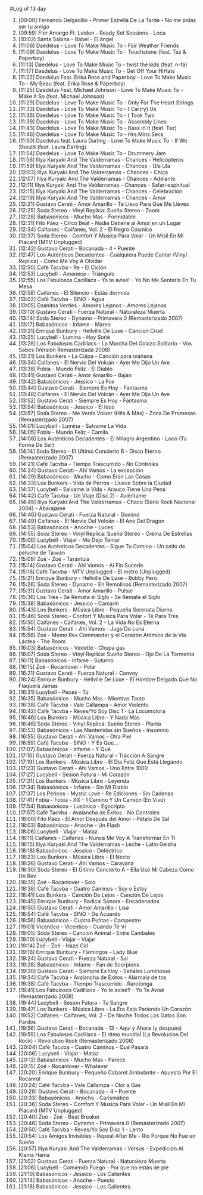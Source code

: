 #Log of 13 day

1. [00:00] Fernando Delgadillo - Primer Estrella De La Tarde - No me pidas ser tu amigo
1. [09:59] Flor Amargo Ft. Leiden - Ready Set Sessions - Loca
1. [10:02] Santa Sabina - Babel - El ángel
1. [11:06] Daedelus - Love To Make Music To - Fair Weather Friends
1. [11:09] Daedelus - Love To Make Music To - Touchstone (feat. Taz & Paperboy)
1. [11:13] Daedelus - Love To Make Music To - twist the kids (feat. n-fa)
1. [11:17] Daedelus - Love To Make Music To - Get Off Your HiHats
1. [11:22] Daedelus Feat. Erika Rose and Paperboy - Love To Make Music To - My Beau (feat. Erika Rose & Paperboy)
1. [11:25] Daedelus Feat. Michael Johnson - Love To Make Music To - Make It So (feat. Michael Johnson)
1. [11:29] Daedelus - Love To Make Music To - Only For The Heart Strings
1. [11:33] Daedelus - Love To Make Music To - I Car(ry) Us
1. [11:36] Daedelus - Love To Make Music To - I Took Two
1. [11:39] Daedelus - Love To Make Music To - Assembly Lines
1. [11:43] Daedelus - Love To Make Music To - Bass in It (feat. Taz)
1. [11:46] Daedelus - Love To Make Music To - Hrs:Mins:Secs
1. [11:50] Daedelus feat. Laura Darling - Love To Make Music To - If We Should (feat. Laura Darling)
1. [11:54] Daedelus - Love To Make Music To - Drummery Jam
1. [11:56] Illya Kuryaki And The Valderramas - Chances - Helicópteros
1. [11:59] Illya Kuryaki And The Valderramas - Chances - Ula Ula
1. [12:03] Illya Kuryaki And The Valderramas - Chances - Chica
1. [12:07] Illya Kuryaki And The Valderramas - Chances - Adelante
1. [12:11] Illya Kuryaki And The Valderramas - Chances - Safari espiritual
1. [12:15] Illya Kuryaki And The Valderramas - Chances - Celebración
1. [12:19] Illya Kuryaki And The Valderramas - Chances - Amor
1. [12:21] Gustavo Cerati - Amor Amarillo - Te Llevo Para Que Me Lleves
1. [12:25] Soda Stereo - Vinyl Replica: Sueño Stereo - Zoom
1. [12:28] Babasónicos - Mucho Mas - Formidable
1. [12:31] Fito Páez - Circo Beat - Nadie Detiene al Amor en un Lugar
1. [12:34] Caifanes - Caifanes, Vol. 2 - El Negro Cósmico
1. [12:37] Soda Stereo - Comfort Y Musica Para Volar - Un Misil En Mi Placard (MTV Unplugged)
1. [12:42] Gustavo Cerati - Bocanada - 4 - Puente
1. [12:47] Los Auténticos Decadentes - Cualquiera Puede Cantar (Vinyl Replica) - Como Me Voy A Olvidar
1. [12:50] Café Tacvba - Re - El Ciclón
1. [12:53] Lucybell - Amanece - Triángulo
1. [12:55] Los Fabulosos Cadillacs - Yo te avisé! - Yo No Me Sentaría En Tu Mesa
1. [12:58] Caifanes - El Silencio - Estás dormida
1. [13:02] Café Tacvba - SINO - Agua
1. [13:05] Enanitos Verdes - Amores Lejanos - Amores Lejanos
1. [13:10] Gustavo Cerati - Fuerza Natural - Naturaleza Muerta
1. [13:14] Soda Stereo - Dynamo - Primavera 0 (Remasterizado 2007)
1. [13:17] Babasónicos - Infame - Mareo
1. [13:21] Enrique Bunbury - Hellville De Luxe - Cancion Cruel
1. [13:25] Lucybell - Lumina - Hoy Soñé
1. [13:28] Los Fabulosos Cadillacs - La Marcha Del Golazo Solitario - Vos Sabes (Versión Remasterizada 2008)
1. [13:31] Los Bunkers - La Culpa - Canción para mañana
1. [13:34] Caifanes - El Nervio Del Volcán - Ayer Me Dijo Un Ave
1. [13:38] Fobia - Mundo Feliz - El Diablo
1. [13:41] Gustavo Cerati - Amor Amarillo - Bajan
1. [13:42] Babasónicos - Jessico - La Fox
1. [13:44] Gustavo Cerati - Siempre Es Hoy - Fantasma
1. [13:48] Caifanes - El Nervio Del Volcán - Ayer Me Dijo Un Ave
1. [13:52] Gustavo Cerati - Siempre Es Hoy - Fantasma
1. [13:54] Babasónicos - Jessico - El loco
1. [13:57] Soda Stereo - Me Verás Volver (Hits & Más) - Zona De Promesas (Remasterizado 2007)
1. [14:01] Lucybell - Lumina - Salvame La Vida
1. [14:05] Fobia - Mundo Feliz - Camila
1. [14:08] Los Auténticos Decadentes - El Milagro Argentino - Loco (Tu Forma De Ser)
1. [14:14] Soda Stereo - El Ultimo Concierto B - Disco Eterno (Remasterizado 2007)
1. [14:21] Café Tacvba - Tiempo Trascurrido - No Controles
1. [14:24] Gustavo Cerati - Ahí Vamos - La excepción
1. [14:29] Babasónicos - Mucho - Como Eran Las Cosas
1. [14:33] Los Bunkers - Vida de Perros - Llueve Sobre la Ciudad
1. [14:37] Lucybell - Salvame la Vida - Arauco Tiene Una Pena
1. [14:42] Café Tacvba - Un Viaje (Disc 2) - Aviéntame
1. [14:45] Illya Kuryaki And The Valderramas - Chaco (Serie Rock Nacional 2004) - Abarajame
1. [14:46] Gustavo Cerati - Fuerza Natural - Dominó
1. [14:49] Caifanes - El Nervio Del Volcán - El Ano Del Dragon
1. [14:53] Babasónicos - Anoche - Luces
1. [14:55] Soda Stereo - Vinyl Replica: Sueño Stereo - Crema De Estrellas
1. [15:00] Lucybell - Viajar - Me Dejo Tentar
1. [15:04] Los Auténticos Decadentes - Sigue Tu Camino - Un osito de peluche de Taiwán
1. [15:09] Zoé - Zoé - Tarántula
1. [15:14] Gustavo Cerati - Ahí Vamos - Al Fin Sucede
1. [15:18] Café Tacvba - MTV Unplugged - El metro (Unplugged)
1. [15:21] Enrique Bunbury - Hellville De Luxe - Bobby Perú
1. [15:26] Soda Stereo - Dynamo - En Remolinos (Remasterizado 2007)
1. [15:31] Gustavo Cerati - Amor Amarillo - Pulsar
1. [15:36] Los Tres - Se Remata el Siglo - Se Remata el Siglo
1. [15:38] Babasónicos - Jessico - Camarín
1. [15:43] Los Bunkers - Música Libre - Pequeña Serenata Diurna
1. [15:46] Soda Stereo - Confort Y Musica Para Volar - Te Para Tres
1. [15:50] Caifanes - Caifanes, Vol. 2 - La Vida No Es Eterna
1. [15:54] Gustavo Cerati - Ahí Vamos - Jugo De Luna
1. [15:58] Zoé - Memo Rex Commander y el Corazón Atómico de la Vía Láctea - The Room
1. [16:03] Babasónicos - Vedette - Chupa gas
1. [16:07] Soda Stereo - Vinyl Replica: Sueño Stereo - Ojo De La Tormenta
1. [16:11] Babasónicos - Infame - Suturno
1. [16:15] Zoé - Rocanlover - Polar
1. [16:21] Gustavo Cerati - Fuerza Natural - Convoy
1. [16:24] Enrique Bunbury - Hellville De Luxe - El Hombre Delgado Que No Flaquera Jamas
1. [16:31] Lucybell - Peces - Tú
1. [16:35] Babasónicos - Mucho Mas - Mientras Tanto
1. [16:38] Café Tacvba - Vale Callampa - Amor Violento
1. [16:42] Café Tacvba - Reves/Yo Soy Disc 1 - La Locomotora
1. [16:46] Los Bunkers - Música Libre - Y Nada Más
1. [16:48] Soda Stereo - Vinyl Replica: Sueño Stereo - Planta
1. [16:53] Babasónicos - Las Mantenidas sin Sueños - Insomnio
1. [16:55] Gustavo Cerati - Ahí Vamos - Otra Piel
1. [16:59] Café Tacvba - SINO - Y Es Que...
1. [17:07] Babasónicos - Infame - Y Qué
1. [17:10] Gustavo Cerati - Fuerza Natural - Tracción A Sangre
1. [17:19] Los Bunkers - Música Libre - El Día Feliz Que Está Llegando
1. [17:23] Gustavo Cerati - Ahí Vamos - Uno Entre 1000
1. [17:27] Lucybell - Sesion Futura - Mi Corazón
1. [17:31] Los Bunkers - Música Libre - Leyenda
1. [17:34] Babasónicos - Infame - Sin Mi Diablo
1. [17:37] Los Pericos - Mystic Love - Re Ediciones - Sin Cadenas
1. [17:41] Fobia - Fobia - XX - 1 Camino Y Un Camión (En Vivo)
1. [17:54] Babasónicos - Lusónica - Egocripta
1. [17:57] Café Tacvba - Avalancha de Éxitos - No Controles
1. [18:00] Fito Páez - El Amor Después del Amor - Pétalo De Sal
1. [18:03] Babasónicos - Anoche - Un Flash
1. [18:06] Lucybell - Viajar - Mataz
1. [18:11] Caifanes - Caifanes - Nunca Me Voy A Transformar En Ti
1. [18:15] Illya Kuryaki And The Valderramas - Leche - Latin Geisha
1. [18:18] Babasónicos - Jessico - Deléctrico
1. [18:23] Los Bunkers - Música Libre - El Necio
1. [18:26] Gustavo Cerati - Ahí Vamos - Caravana
1. [18:30] Soda Stereo - El Último Concierto A - Ella Usó Mi Cabeza Como Un Rev
1. [18:35] Zoé - Rocanlover - Solo
1. [18:38] Café Tacvba - Cuatro Caminos - Soy o Estoy
1. [18:41] Los Bunkers - Canción De Lejos - Canción De Lejos
1. [18:45] Enrique Bunbury - Radical Sonora - Encadenados
1. [18:50] Gustavo Cerati - Amor Amarillo - Lisa
1. [18:54] Café Tacvba - SINO - De Acuerdo
1. [18:56] Babasónicos - Cuatro Putitas - Campestre
1. [19:01] Vicentico - Vicentico - Cuando Te Vi
1. [19:05] Soda Stereo - Cancion Animal - Entre Caníbales
1. [19:10] Lucybell - Viajar - Viajar
1. [19:14] Zoé - Zoé - Haze Girl
1. [19:18] Enrique Bunbury - Flamingos - Lady Blue
1. [19:24] Gustavo Cerati - Fuerza Natural - Sal
1. [19:28] Babasónicos - Infame - Fan de Scorpions
1. [19:30] Gustavo Cerati - Siempre Es Hoy - Señales Luminosas
1. [19:34] Café Tacvba - Avalancha de Éxitos - Alármala de tos
1. [19:38] Café Tacvba - Tiempo Trascurrido - Rarotonga
1. [19:41] Los Fabulosos Cadillacs - Yo te avisé!! - Yo Te Avisé (Remasterizado 2008)
1. [19:44] Lucybell - Sesion Futura - Tu Sangre
1. [19:47] Los Bunkers - Música Libre - La Era Esta Pariendo Un Corazón
1. [19:52] Caifanes - Caifanes, Vol. 2 - De Noche Todos Los Gatos Son Pardos
1. [19:56] Gustavo Cerati - Bocanada - 13 - Aquí y Ahora (y después)
1. [19:59] Los Fabulosos Cadillacs - El ritmo mundial (La Revolucion Del Rock) - Revolution Rock (Remasterizado 2008)
1. [20:04] Café Tacvba - Cuatro Caminos - Qué Pasará
1. [20:06] Lucybell - Viajar - Mataz
1. [20:12] Babasónicos - Mucho Mas - Parece
1. [20:15] Zoé - Rocanlover - Whatever
1. [20:20] Enrique Bunbury - Pequeño Cabaret Ambulante - Apuesta Por El Rocanrol
1. [20:24] Café Tacvba - Vale Callampa - Olor a Gas
1. [20:29] Gustavo Cerati - Bocanada - 4 - Puente
1. [20:33] Babasónicos - Anoche - Carismático
1. [20:36] Soda Stereo - Comfort Y Musica Para Volar - Un Misil En Mi Placard (MTV Unplugged)
1. [20:40] Zoé - Zoé - Beat Breaker
1. [20:46] Soda Stereo - Dynamo - Primavera 0 (Remasterizado 2007)
1. [20:50] Café Tacvba - Reves/Yo Soy Disc 1 - Lento
1. [20:54] Los Amigos Invisibles - Repeat After Me - Río Porque No Fue un Sueño
1. [20:57] Illya Kuryaki And The Valderramas - Versus - Expedición Al Klama Hama
1. [21:02] Gustavo Cerati - Fuerza Natural - Naturaleza Muerta
1. [21:06] Lucybell - Comiendo Fuego - Por que no estás de pie
1. [21:10] Babasónicos - Jessico - Los Calientes
1. [21:14] Babasónicos - Anoche - Puesto
1. [21:18] Babasónicos - Jessico - Los Calientes
